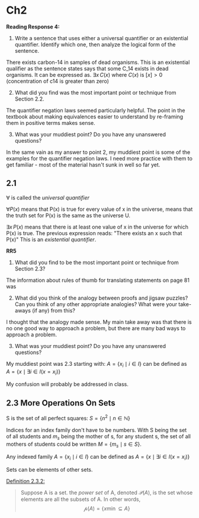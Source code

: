 # Ch2

**Reading Response 4:**

1.  Write a sentence that uses either a universal quantifier or an existential quantifier. Identify which one, then analyze the logical form of the sentence.

There exists carbon-14 in samples of dead organisms. This is an existential qualifier as the sentence states says that some C_14 exists in dead organisms. It can be expressed as. $\exists x \,C(x)$ where $C(x)$ is $[x]>0$ (concentration of c14 is greater than zero)

2.  What did you find was the most important point or technique from Section 2.2.

The quantifier negation laws seemed particularly helpful. The point in the textbook about making equivalences easier to understand by re-framing them in positive terms makes sense.


3.  What was your muddiest point? Do you have any unanswered questions?

In the same vain as my answer to point 2, my muddiest point is some of the examples for the quantifier negation laws. I need more practice with them to get familiar - most of the material hasn't sunk in well so far yet.

## 2.1

$\forall$ is called the *universal quantifier* 

$\forall P(x)$ means that P(x) is true for every value of x in the universe, means that the truth set for P(x) is the same as the universe U.

$\exists x\,P(x)$ means that there is at least one value of x in the universe for which P(x) is true. The previous expression reads: "There exists an x such that P(x)" This is an *existential quantifier*.

**RR5** 

1.  What did you find to be the most important point or technique from Section 2.3?  

The information about rules of thumb for translating statements on page 81 was 

2.  What did you think of the analogy between proofs and jigsaw puzzles? Can you think of any other appropriate analogies? What were your take-aways (if any) from this?  

I thought that the analogy made sense. My main take away was that there is no one good way to approach a problem, but there are many bad ways to approach a problem.

3.  What was your muddiest point? Do you have any unanswered questions?

My muddiest point was 2.3 starting with:
$A = \{x_i \mid i \in I\}$ can be defined as $A = \{ 
x \mid \exists i \in I(x = x_i)\}$

My confusion will probably be addressed in class.


## 2.3 More Operations On Sets

S is the set of all perfect squares: $S = \{n^2\mid n \in \mathbb{N}\}$

Indices for an index family don't have to be numbers. With S being the set of all students and $m_s$ being the mother of s, for any student s, the set of all mothers of students could be written  $M = \{m_s \mid s \in S\}$.


Any indexed family $A = \{x_i \mid i \in I\}$ can be defined as $A = \{ 
x \mid \exists i \in I(x = x_i)\}$


Sets can be elements of other sets.

<u>Definition 2.3.2:</u>

> Suppose A is a set. the *power set* of A, denoted $\mathcal{P}(A)$, is the set whose elements are all the subsets of A. In other words,
> $$\mathcal{p}(A) = \{x \min  \subseteq A\}$$






